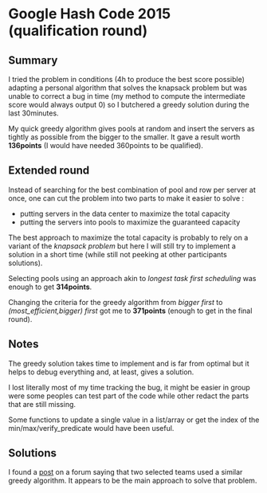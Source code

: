 # Google Hash Code 2015 (qualification round)

## Summary

I tried the problem in conditions (4h to produce the best score possible) adapting a personal algorithm that solves the knapsack problem but was unable to correct a bug in time (my method to compute the intermediate score would always output 0) so I butchered a greedy solution during the last 30minutes.

My quick greedy algorithm gives pools at random and insert the servers as tightly as possible from the bigger to the smaller. It gave a result worth **136points** (I would have needed 360points to be qualified).

## Extended round 

Instead of searching for the best combination of pool and row per server at once, one can cut the problem into two parts to make it easier to solve :
- putting servers in the data center to maximize the total capacity
- putting the servers into pools to maximize the guaranteed capacity

The best approach to maximize the total capacity is probably to rely on a variant of the *knapsack problem* but here I will still try to implement a solution in a short time (while still not peeking at other participants solutions).

Selecting pools using an approach akin to *longest task first scheduling* was enough to get **314points**.

Changing the criteria for the greedy algorithm from *bigger first* to *(most_efficient,bigger) first* got me to **371points** (enough to get in the final round).

## Notes

The greedy solution takes time to implement and is far from optimal but it helps to debug everything and, at least, gives a solution.

I lost literally most of my time tracking the bug, it might be easier in group were some peoples can test part of the code while other redact the parts that are still missing.

Some functions to update a single value in a list/array or get the index of the min/max/verify_predicate would have been useful.

## Solutions 

I found a [post](https://zestedesavoir.com/forums/sujet/2317/google-hash-code-edition-2015/?page=2) on a forum saying that two selected teams used a similar greedy algorithm. It appears to be the main approach to solve that problem.

